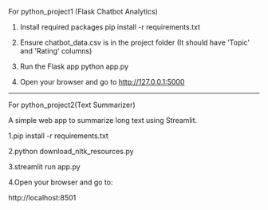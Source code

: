  For python_project1 (Flask Chatbot Analytics)
 
1. Install required packages
pip install -r requirements.txt

2. Ensure chatbot_data.csv is in the project folder
    (It should have 'Topic' and 'Rating' columns)

3. Run the Flask app
python app.py

5. Open your browser and go to
http://127.0.0.1:5000

-----------------------------------------
For python_project2(Text Summarizer)

A simple web app to summarize long text using Streamlit.

1.pip install -r requirements.txt

2.python download_nltk_resources.py

3.streamlit run app.py

4.Open your browser and go to:

http://localhost:8501
